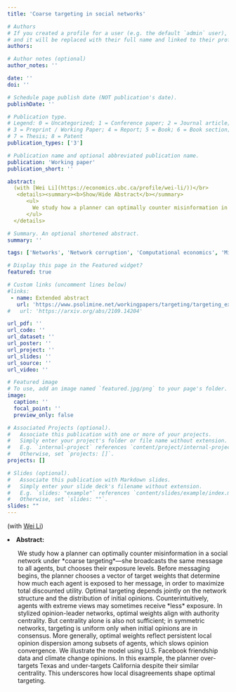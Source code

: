```yaml
---
title: 'Coarse targeting in social networks'

# Authors
# If you created a profile for a user (e.g. the default `admin` user), write the username (folder name) here
# and it will be replaced with their full name and linked to their profile.
authors:

# Author notes (optional)
author_notes: ''

date: ''
doi: ''

# Schedule page publish date (NOT publication's date).
publishDate: ''

# Publication type.
# Legend: 0 = Uncategorized; 1 = Conference paper; 2 = Journal article;
# 3 = Preprint / Working Paper; 4 = Report; 5 = Book; 6 = Book section;
# 7 = Thesis; 8 = Patent
publication_types: ['3']

# Publication name and optional abbreviated publication name.
publication: 'Working paper'
publication_short: ''

abstract:
  (with [Wei Li](https://economics.ubc.ca/profile/wei-li/))</br>
   <details><summary><b>Show/Hide Abstract</b></summary>
      <ul>
        We study how a planner can optimally counter misinformation in a social network under *coarse targeting*—she broadcasts the same message to all agents, but chooses their exposure levels. Before messaging begins, the planner chooses a vector of target weights that determine how much each agent is exposed to her message, in order to maximize total discounted utility. Optimal targeting depends jointly on the network structure and the distribution of initial opinions. Counterintuitively, agents with extreme views may sometimes receive *less* exposure.  In stylized opinion-leader networks, optimal  weights align with authority centrality. But centrality alone is also not sufficient; in symmetric networks, targeting is uniform only when initial opinions are in consensus.  More generally, optimal weights reflect persistent local opinion dispersion among subsets of agents, which slows opinion convergence. We illustrate the model using U.S. Facebook friendship data and climate change opinions. In this example, the planner over-targets Texas and under-targets California despite their similar centrality. This underscores how local disagreements shape optimal targeting. 
      </ul>
  </details>

# Summary. An optional shortened abstract.
summary: ''

tags: ['Networks', 'Network corruption', 'Computational economics', 'Microeconomic theory', 'Reputation systems and information design']

# Display this page in the Featured widget?
featured: true

# Custom links (uncomment lines below)
#links:
 - name: Extended abstract
   url: 'https://www.psolimine.net/workingpapers/targeting/targeting_extended_abstract.pdf'
#   url: 'https://arxiv.org/abs/2109.14204'

url_pdf: ''
url_code: ''
url_dataset: ''
url_poster: ''
url_project: ''
url_slides: ''
url_source: ''
url_video: ''

# Featured image
# To use, add an image named `featured.jpg/png` to your page's folder.
image:
  caption: ''
  focal_point: ''
  preview_only: false

# Associated Projects (optional).
#   Associate this publication with one or more of your projects.
#   Simply enter your project's folder or file name without extension.
#   E.g. `internal-project` references `content/project/internal-project/index.md`.
#   Otherwise, set `projects: []`.
projects: []

# Slides (optional).
#   Associate this publication with Markdown slides.
#   Simply enter your slide deck's filename without extension.
#   E.g. `slides: "example"` references `content/slides/example/index.md`.
#   Otherwise, set `slides: ""`.
slides: ""
---
```

(with [Wei Li](https://economics.ubc.ca/profile/wei-li/))
<li><b>Abstract:</b></li>
<ul>
   We study how a planner can optimally counter misinformation in a social network under *coarse targeting*—she broadcasts the same message to all agents, but chooses their exposure levels. Before messaging begins, the planner chooses a vector of target weights that determine how much each agent is exposed to her message, in order to maximize total discounted utility. Optimal targeting depends jointly on the network structure and the distribution of initial opinions. Counterintuitively, agents with extreme views may sometimes receive *less* exposure.  In stylized opinion-leader networks, optimal  weights align with authority centrality. But centrality alone is also not sufficient; in symmetric networks, targeting is uniform only when initial opinions are in consensus.  More generally, optimal weights reflect persistent local opinion dispersion among subsets of agents, which slows opinion convergence. We illustrate the model using U.S. Facebook friendship data and climate change opinions. In this example, the planner over-targets Texas and under-targets California despite their similar centrality. This underscores how local disagreements shape optimal targeting. 
</ul>